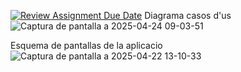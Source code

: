 [![Review Assignment Due Date](https://classroom.github.com/assets/deadline-readme-button-22041afd0340ce965d47ae6ef1cefeee28c7c493a6346c4f15d667ab976d596c.svg)](https://classroom.github.com/a/Oi3CGk0x)
Diagrama casos d'us
![Captura de pantalla a 2025-04-24 09-03-51](https://github.com/user-attachments/assets/6a05a830-77f0-4f1f-9a40-98b518543efd)

Esquema de pantallas de la aplicacio
![Captura de pantalla a 2025-04-22 13-10-33](https://github.com/user-attachments/assets/15453532-6c7b-4681-848c-7d6b1e5d4fb3)

